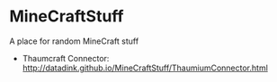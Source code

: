 MineCraftStuff
==============

A place for random MineCraft stuff

* Thaumcraft Connector: http://datadink.github.io/MineCraftStuff/ThaumiumConnector.html
